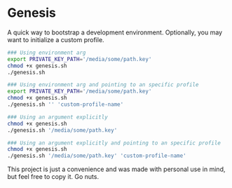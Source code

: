 # Genesis

A quick way to bootstrap a development environment.
Optionally, you may want to initialize a custom profile.

```bash
### Using environment arg
export PRIVATE_KEY_PATH='/media/some/path.key'
chmod +x genesis.sh
./genesis.sh

### Using environment arg and pointing to an specific profile
export PRIVATE_KEY_PATH='/media/some/path.key'
chmod +x genesis.sh
./genesis.sh '' 'custom-profile-name'

### Using an argument explicitly
chmod +x genesis.sh
./genesis.sh '/media/some/path.key'

### Using an argument explicitly and pointing to an specific profile
chmod +x genesis.sh
./genesis.sh '/media/some/path.key' 'custom-profile-name'
```

This project is just a convenience and was made with personal use in mind, but feel free to 
copy it. Go nuts.
